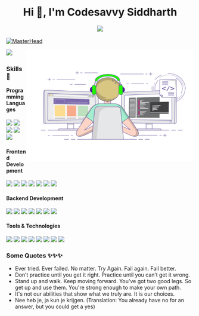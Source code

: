<h1 align="center">Hi 👋, I'm Codesavvy Siddharth</h1>
	
<p align="center">
  <img src="https://komarev.com/ghpvc/?username=CodesavvySiddharth&color=blueviolet&style=flat">
</p>

[![MasterHead](https://th.bing.com/th/id/R.75ea38495d3a5bc0c90316b57f9bbfb5?rik=CKmgcCEhXQE1OA&riu=http%3a%2f%2fwww.pramukhdigital.com%2fwp-content%2fuploads%2f2018%2f07%2fNew-PNC-Animated-Banners.gif&ehk=fs6XGSkrODbDz9LuU2tZgUw5aQd76DxwLvAaGpktUZI%3d&risl=&pid=ImgRaw&r=0)](https://CodesavvySiddharth-80048.io)
<br>
<!-- GIF -->
<img align="right" height="300" width="450" src="https://raw.githubusercontent.com/mikonoid/mikonoid/main/images/gifs/coder3.gif" />

![](http://github-profile-summary-cards.vercel.app/api/cards/stats?username=CodesavvySiddharth&theme=algolia)

<h3>
  Skills 💼
</h3>
<h4>Programming Languages</h4>
<p>
  <img src="https://img.shields.io/badge/JavaScript-F7DF1E?style=for-the-badge&logo=javascript&logoColor=black">
  <img src="https://img.shields.io/badge/TypeScript-007ACC?style=for-the-badge&logo=typescript&logoColor=white">
  <img src="https://img.shields.io/badge/Python-14354C?style=for-the-badge&logo=python&logoColor=white">
  <img src="https://img.shields.io/badge/C%2B%2B-00599C?style=for-the-badge&logo=c%2B%2B&logoColor=white">
  <img src="https://img.shields.io/badge/C-00599C?style=for-the-badge&logo=c&logoColor=white">
</p>
<h4>Frontend Development</h4>
<p>
  <img src="https://img.shields.io/badge/HTML5-E34F26?style=for-the-badge&logo=html5&logoColor=white">
  <img src="https://img.shields.io/badge/CSS3-1572B6?style=for-the-badge&logo=css3&logoColor=white">
  <img src="https://img.shields.io/badge/React-20232A?style=for-the-badge&logo=react&logoColor=61DAFB">
  <img src="https://img.shields.io/badge/Tailwind_CSS-38B2AC?style=for-the-badge&logo=tailwind-css&logoColor=white">
  <img src="https://img.shields.io/badge/Angular-DD0031?style=for-the-badge&logo=angular&logoColor=white">
  <img src="https://img.shields.io/badge/Framer%20Motion-black?style=for-the-badge&logo=framer&logoColor=blue">
  <img src="https://img.shields.io/badge/Axios-BD1FE0?style=for-the-badge">
</p>
<h4>Backend Development</h4>
<p>
  <img src="https://img.shields.io/badge/Node.js-339933?style=for-the-badge&logo=nodedotjs&logoColor=white">
  <img src="https://img.shields.io/badge/Express.js-000000?style=for-the-badge&logo=express&logoColor=white">
  <img src="https://img.shields.io/badge/MongoDB-white?style=for-the-badge&logo=mongodb&logoColor=4EA94B">
  <img src="https://img.shields.io/badge/Django-092E20?style=for-the-badge&logo=django&logoColor=green">
  <img src="https://img.shields.io/badge/MySQL-005C84?style=for-the-badge&logo=mysql&logoColor=white">
  <img src="https://img.shields.io/badge/firebase%20realtime%20database-ffca28?style=for-the-badge&logo=firebase&logoColor=black">
  <img src="https://img.shields.io/badge/Mongoose-00C58E?style=for-the-badge">
</p>
<h4>Tools & Technologies</h4>
<p>
  <img src="https://img.shields.io/badge/Git-F05032?style=for-the-badge&logo=git&logoColor=white">
  <img src="https://img.shields.io/badge/GitHub-100000?style=for-the-badge&logo=github&logoColor=white">
  <img src="https://img.shields.io/badge/Linux-FCC624?style=for-the-badge&logo=linux&logoColor=black">
  <img src="https://img.shields.io/badge/Figma-F24E1E?style=for-the-badge&logo=figma&logoColor=white">
  <img src="https://img.shields.io/badge/Notion-000000?style=for-the-badge&logo=notion&logoColor=white">
  <img src="https://img.shields.io/badge/Postman-FF6C37?style=for-the-badge&logo=Postman&logoColor=white">
  <img src="https://img.shields.io/badge/Heroku-430098?style=for-the-badge&logo=heroku&logoColor=white">
  <img src="https://img.shields.io/badge/Vercel-000000?style=for-the-badge&logo=vercel&logoColor=white">
</p>


<h3>
  Some Quotes ✨✨✨
</h3>
<ul>
  <li>Ever tried. Ever failed. No matter. Try Again. Fail again. Fail better.</li>
  <li>Don’t practice until you get it right. Practice until you can’t get it wrong.</li>
  <li>Stand up and walk. Keep moving forward. You've got two good legs. So get up and use them. You're strong enough to make your own path.</li>
  <li>It's not our abilities that show what we truly are. It is our choices.</li>
  <li>Nee heb je, ja kun je krijgen. (Translation: You already have no for an answer, but you could get a yes)</li>
</ul>


